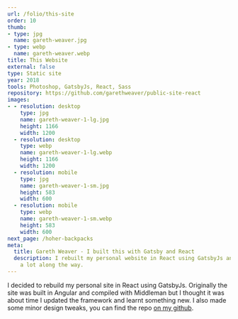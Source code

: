 ```yaml
---
url: /folio/this-site
order: 10
thumb:
- type: jpg
  name: gareth-weaver.jpg
- type: webp
  name: gareth-weaver.webp
title: This Website
external: false
type: Static site
year: 2018
tools: Photoshop, GatsbyJs, React, Sass
repository: https://github.com/garethweaver/public-site-react
images:
- - resolution: desktop
    type: jpg
    name: gareth-weaver-1-lg.jpg
    height: 1166
    width: 1200
  - resolution: desktop
    type: webp
    name: gareth-weaver-1-lg.webp
    height: 1166
    width: 1200
  - resolution: mobile
    type: jpg
    name: gareth-weaver-1-sm.jpg
    height: 583
    width: 600
  - resolution: mobile
    type: webp
    name: gareth-weaver-1-sm.webp
    height: 583
    width: 600
next_page: /hoher-backpacks
meta:
  title: Gareth Weaver - I built this with Gatsby and React
  description: I rebuilt my personal website in React using GatsbyJs and learnt
    a lot along the way.
---
```

I decided to rebuild my personal site in React using GatsbyJs. Originally
the site was built in Angular and compiled with Middleman but I thought it was
about time I updated the framework and learnt something new. I also made some
minor design tweaks, you can find the repo <a href="https://github.com/garethweaver/public-site-react"
target="_blank" rel="noopener noreferrer">on my github</a>.</p>
